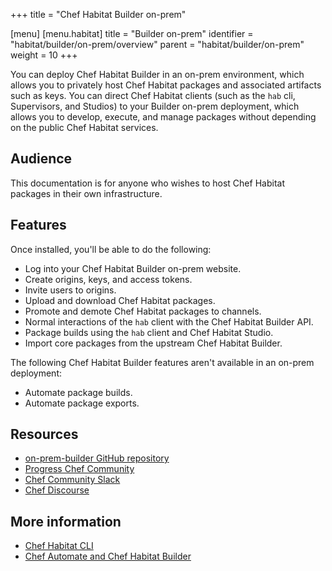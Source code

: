 +++
title = "Chef Habitat Builder on-prem"

[menu]
  [menu.habitat]
    title = "Builder on-prem"
    identifier = "habitat/builder/on-prem/overview"
    parent = "habitat/builder/on-prem"
    weight = 10
+++

You can deploy Chef Habitat Builder in an on-prem environment, which allows you to privately host Chef Habitat packages and associated artifacts such as keys.
You can direct Chef Habitat clients (such as the `hab` cli, Supervisors, and Studios) to your Builder on-prem deployment, which allows you to develop, execute, and manage packages without depending on the public Chef Habitat services.

## Audience

This documentation is for anyone who wishes to host Chef Habitat packages in their own infrastructure.

## Features

Once installed, you'll be able to do the following:

- Log into your Chef Habitat Builder on-prem website.
- Create origins, keys, and access tokens.
- Invite users to origins.
- Upload and download Chef Habitat packages.
- Promote and demote Chef Habitat packages to channels.
- Normal interactions of the `hab` client with the Chef Habitat Builder API.
- Package builds using the `hab` client and Chef Habitat Studio.
- Import core packages from the upstream Chef Habitat Builder.

The following Chef Habitat Builder features aren't available in an on-prem deployment:

- Automate package builds.
- Automate package exports.

## Resources

- [on-prem-builder GitHub repository](https://github.com/habitat-sh/on-prem-builder)
- [Progress Chef Community](https://community.progress.com/s/products/chef)
- [Chef Community Slack](https://community.chef.io/slack)
- [Chef Discourse](https://discourse.chef.io/)

## More information

- [Chef Habitat CLI](/habitat/habitat_cli/)
- [Chef Automate and Chef Habitat Builder](/automate/on_prem_builder/)
